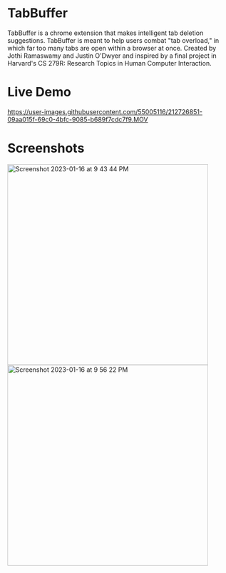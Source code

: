 # TabBuffer
TabBuffer is a chrome extension that makes intelligent tab deletion suggestions. TabBuffer is meant to help users combat "tab overload," in which far too many tabs are open within a browser at once. Created by Jothi Ramaswamy and Justin O'Dwyer and inspired by a final project in Harvard's CS 279R: Research Topics in Human Computer Interaction.

# Live Demo

https://user-images.githubusercontent.com/55005116/212726851-09aa015f-69c0-4bfc-9085-b689f7cdc7f9.MOV

# Screenshots

<div class="row">
  <div class="column">
    <img width="450" alt="Screenshot 2023-01-16 at 9 43 44 PM" src="https://user-images.githubusercontent.com/55005116/212800854-5ebdf2cd-50d4-4dad-97f1-f610d20a4728.png">
  </div>
  <div class="column">
    <img width="450" alt="Screenshot 2023-01-16 at 9 56 22 PM" src="https://user-images.githubusercontent.com/55005116/212800863-7a92f45a-d4cc-4dcb-afdf-077aad10c5c0.png">
  </div>
</div>
